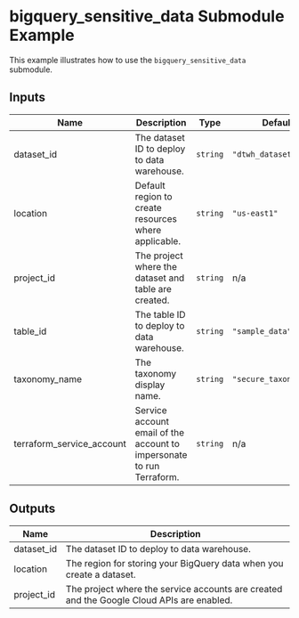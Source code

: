 # bigquery_sensitive_data Submodule Example

This example illustrates how to use the `bigquery_sensitive_data` submodule.

<!-- BEGINNING OF PRE-COMMIT-TERRAFORM DOCS HOOK -->
## Inputs

| Name | Description | Type | Default | Required |
|------|-------------|------|---------|:--------:|
| dataset\_id | The dataset ID to deploy to data warehouse. | `string` | `"dtwh_dataset"` | yes |
| location | Default region to create resources where applicable. | `string` | `"us-east1"` | yes |
| project\_id | The project where the dataset and table are created. | `string` | n/a | yes |
| table\_id | The table ID to deploy to data warehouse. | `string` | `"sample_data"` | yes |
| taxonomy\_name | The taxonomy display name. | `string` | `"secure_taxonomy_bq"` | yes |
| terraform\_service\_account | Service account email of the account to impersonate to run Terraform. | `string` | n/a | yes |

## Outputs

| Name | Description |
|------|-------------|
| dataset\_id | The dataset ID to deploy to data warehouse. |
| location | The region for storing your BigQuery data when you create a dataset. |
| project\_id | The project where the service accounts are created and the Google Cloud APIs are enabled. |

<!-- END OF PRE-COMMIT-TERRAFORM DOCS HOOK -->
